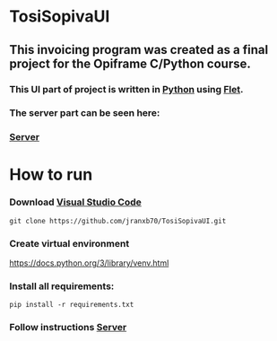 # TosiSopivaUI

## This invoicing program was created as a final project for the Opiframe C/Python course.

### This UI part of project is written in [Python](https://www.python.org/) using [Flet](https://flet.dev/).

### The server part can be seen here:

### [Server](https://github.com/jranxb70/TosiSopivaLaskutus)

# How to run

### Download [Visual Studio Code](https://code.visualstudio.com/)

```
git clone https://github.com/jranxb70/TosiSopivaUI.git
```

### Create virtual environment
https://docs.python.org/3/library/venv.html

### Install all requirements:
```
pip install -r requirements.txt
```

### Follow instructions [Server](https://github.com/jranxb70/TosiSopivaLaskutus)